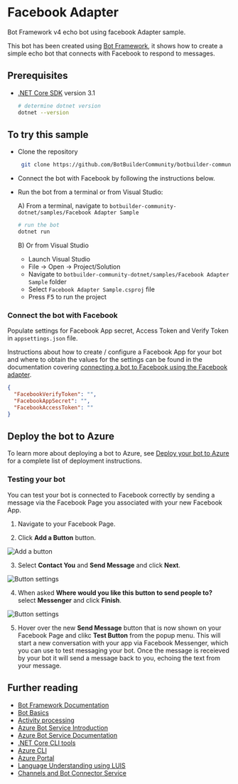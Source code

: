 ﻿# Facebook Adapter

Bot Framework v4 echo bot using facebook Adapter sample.

This bot has been created using [Bot Framework](https://dev.botframework.com), it shows how to create a simple echo bot that connects with Facebook to respond to messages.

## Prerequisites

- [.NET Core SDK](https://dotnet.microsoft.com/download) version 3.1

  ```bash
  # determine dotnet version
  dotnet --version
  ```

## To try this sample

- Clone the repository

   ```bash
    git clone https://github.com/BotBuilderCommunity/botbuilder-community-dotnet.git
   ```

- Connect the bot with Facebook by following the instructions below.

- Run the bot from a terminal or from Visual Studio:

  A) From a terminal, navigate to `botbuilder-community-dotnet/samples/Facebook Adapter Sample`

  ```bash
  # run the bot
  dotnet run
  ```

  B) Or from Visual Studio

  - Launch Visual Studio
  - File -> Open -> Project/Solution
  - Navigate to `botbuilder-community-dotnet/samples/Facebook Adapter Sample` folder
  - Select `Facebook Adapter Sample.csproj` file
  - Press <kbd>F5</kbd> to run the project

### Connect the bot with Facebook

Populate settings for Facebook App secret, Access Token and Verify Token in `appsettings.json` file.

Instructions about how to create / configure a Facebook App for your bot and where to obtain the values for the settings can be found in the documentation covering [connecting a bot to Facebook using the Facebook adapter](https://docs.microsoft.com/en-us/azure/bot-service/bot-service-channel-connect-facebook?view=azure-bot-service-4.0#connect-a-bot-to-facebook-using-the-facebook-adapter).

```json
{
  "FacebookVerifyToken": "",
  "FacebookAppSecret": "",
  "FacebookAccessToken": ""
}
```

## Deploy the bot to Azure

To learn more about deploying a bot to Azure, see [Deploy your bot to Azure](https://aka.ms/azuredeployment) for a complete list of deployment instructions.

### Testing your bot

You can test your bot is connected to Facebook correctly by sending a message via the Facebook Page you associated with your new Facebook App.

1. Navigate to your Facebook Page.

2. Click **Add a Button** button.

![Add a button](https://raw.githubusercontent.com/MicrosoftDocs/bot-docs/live/articles/media/bot-service-channel-connect-facebook/add-button.PNG)

3. Select **Contact You** and **Send Message** and click **Next**.

![Button settings](https://raw.githubusercontent.com/MicrosoftDocs/bot-docs/live/articles/media/bot-service-channel-connect-facebook/button-settings.PNG)

4. When asked **Where would you like this button to send people to?** select **Messenger** and click **Finish**.

![Button settings](https://raw.githubusercontent.com/MicrosoftDocs/bot-docs/live/articles/media/bot-service-channel-connect-facebook/button-settings-2.PNG)

5. Hover over the new **Send Message** button that is now shown on your Facebook Page and clikc **Test Button** from the popup menu.  This will start a new conversation with your app via Facebook Messenger, which you can use to test messaging your bot. Once the message is receieved by your bot it will send a message back to you, echoing the text from your message.

## Further reading

- [Bot Framework Documentation](https://docs.botframework.com)
- [Bot Basics](https://docs.microsoft.com/azure/bot-service/bot-builder-basics?view=azure-bot-service-4.0)
- [Activity processing](https://docs.microsoft.com/en-us/azure/bot-service/bot-builder-concept-activity-processing?view=azure-bot-service-4.0)
- [Azure Bot Service Introduction](https://docs.microsoft.com/azure/bot-service/bot-service-overview-introduction?view=azure-bot-service-4.0)
- [Azure Bot Service Documentation](https://docs.microsoft.com/azure/bot-service/?view=azure-bot-service-4.0)
- [.NET Core CLI tools](https://docs.microsoft.com/en-us/dotnet/core/tools/?tabs=netcore2x)
- [Azure CLI](https://docs.microsoft.com/cli/azure/?view=azure-cli-latest)
- [Azure Portal](https://portal.azure.com)
- [Language Understanding using LUIS](https://docs.microsoft.com/en-us/azure/cognitive-services/luis/)
- [Channels and Bot Connector Service](https://docs.microsoft.com/en-us/azure/bot-service/bot-concepts?view=azure-bot-service-4.0)
